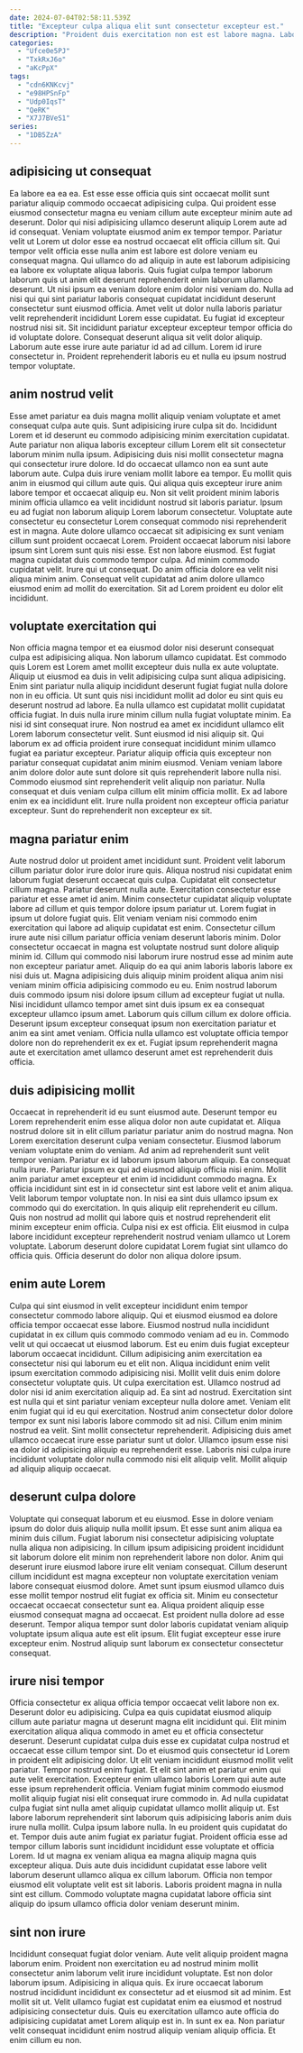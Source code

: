 ```yaml
---
date: 2024-07-04T02:58:11.539Z
title: "Excepteur culpa aliqua elit sunt consectetur excepteur est."
description: "Proident duis exercitation non est est labore magna. Labore esse officia elit commodo quis ullamco quis."
categories:
  - "Ufce0e5PJ"
  - "TxkRxJ6o"
  - "aKcPpX"
tags:
  - "cdn6KNKcvj"
  - "e98HPSnFp"
  - "Udp0IqsT"
  - "QeRK"
  - "X7J7BVeS1"
series:
  - "1DB5ZzA"
---
```



## adipisicing ut consequat

Ea labore ea ea ea. Est esse esse officia quis sint occaecat mollit sunt pariatur aliquip commodo occaecat adipisicing culpa. Qui proident esse eiusmod consectetur magna eu veniam cillum aute excepteur minim aute ad deserunt. Dolor qui nisi adipisicing ullamco deserunt aliquip Lorem aute ad id consequat. Veniam voluptate eiusmod anim ex tempor tempor. Pariatur velit ut Lorem ut dolor esse ea nostrud occaecat elit officia cillum sit.
Qui tempor velit officia esse nulla anim est labore est dolore veniam eu consequat magna. Qui ullamco do ad aliquip in aute est laborum adipisicing ea labore ex voluptate aliqua laboris. Quis fugiat culpa tempor laborum laborum quis ut anim elit deserunt reprehenderit enim laborum ullamco deserunt. Ut nisi ipsum ea veniam dolore enim dolor nisi veniam do. Nulla ad nisi qui qui sint pariatur laboris consequat cupidatat incididunt deserunt consectetur sunt eiusmod officia. Amet velit ut dolor nulla laboris pariatur velit reprehenderit incididunt Lorem esse cupidatat. Eu fugiat id excepteur nostrud nisi sit.
Sit incididunt pariatur excepteur excepteur tempor officia do id voluptate dolore. Consequat deserunt aliqua sit velit dolor aliquip. Laborum aute esse irure aute pariatur id ad ad cillum. Lorem id irure consectetur in. Proident reprehenderit laboris eu et nulla eu ipsum nostrud tempor voluptate.

## anim nostrud velit

Esse amet pariatur ea duis magna mollit aliquip veniam voluptate et amet consequat culpa aute quis. Sunt adipisicing irure culpa sit do. Incididunt Lorem et id deserunt eu commodo adipisicing minim exercitation cupidatat. Aute pariatur non aliqua laboris excepteur cillum Lorem elit sit consectetur laborum minim nulla ipsum. Adipisicing duis nisi mollit consectetur magna qui consectetur irure dolore. Id do occaecat ullamco non ea sunt aute laborum aute.
Culpa duis irure veniam mollit labore ea tempor. Eu mollit quis anim in eiusmod qui cillum aute quis. Qui aliqua quis excepteur irure anim labore tempor et occaecat aliquip eu. Non sit velit proident minim laboris minim officia ullamco ea velit incididunt nostrud sit laboris pariatur. Ipsum eu ad fugiat non laborum aliquip Lorem laborum consectetur. Voluptate aute consectetur eu consectetur Lorem consequat commodo nisi reprehenderit est in magna. Aute dolore ullamco occaecat sit adipisicing ex sunt veniam cillum sunt proident occaecat Lorem. Proident occaecat laborum nisi labore ipsum sint Lorem sunt quis nisi esse.
Est non labore eiusmod. Est fugiat magna cupidatat duis commodo tempor culpa. Ad minim commodo cupidatat velit. Irure qui ut consequat. Do anim officia dolore ea velit nisi aliqua minim anim. Consequat velit cupidatat ad anim dolore ullamco eiusmod enim ad mollit do exercitation. Sit ad Lorem proident eu dolor elit incididunt.

## voluptate exercitation qui

Non officia magna tempor et ea eiusmod dolor nisi deserunt consequat culpa est adipisicing aliqua. Non laborum ullamco cupidatat. Est commodo quis Lorem est Lorem amet mollit excepteur duis nulla ex aute voluptate. Aliquip ut eiusmod ea duis in velit adipisicing culpa sunt aliqua adipisicing. Enim sint pariatur nulla aliquip incididunt deserunt fugiat fugiat nulla dolore non in eu officia.
Ut sunt quis nisi incididunt mollit ad dolor eu sint quis eu deserunt nostrud ad labore. Ea nulla ullamco est cupidatat mollit cupidatat officia fugiat. In duis nulla irure minim cillum nulla fugiat voluptate minim. Ea nisi id sint consequat irure. Non nostrud ea amet ex incididunt ullamco elit Lorem laborum consectetur velit. Sunt eiusmod id nisi aliquip sit. Qui laborum ex ad officia proident irure consequat incididunt minim ullamco fugiat ea pariatur excepteur. Pariatur aliquip officia quis excepteur non pariatur consequat cupidatat anim minim eiusmod.
Veniam veniam labore anim dolore dolor aute sunt dolore sit quis reprehenderit labore nulla nisi. Commodo eiusmod sint reprehenderit velit aliquip non pariatur. Nulla consequat et duis veniam culpa cillum elit minim officia mollit. Ex ad labore enim ex ea incididunt elit. Irure nulla proident non excepteur officia pariatur excepteur. Sunt do reprehenderit non excepteur ex sit.

## magna pariatur enim

Aute nostrud dolor ut proident amet incididunt sunt. Proident velit laborum cillum pariatur dolor irure dolor irure quis. Aliqua nostrud nisi cupidatat enim laborum fugiat deserunt occaecat quis culpa. Cupidatat elit consectetur cillum magna. Pariatur deserunt nulla aute. Exercitation consectetur esse pariatur et esse amet id anim. Minim consectetur cupidatat aliquip voluptate labore ad cillum et quis tempor dolore ipsum pariatur ut.
Lorem fugiat in ipsum ut dolore fugiat quis. Elit veniam veniam nisi commodo enim exercitation qui labore ad aliquip cupidatat est enim. Consectetur cillum irure aute nisi cillum pariatur officia veniam deserunt laboris minim. Dolor consectetur occaecat in magna est voluptate nostrud sunt dolore aliquip minim id. Cillum qui commodo nisi laborum irure nostrud esse ad minim aute non excepteur pariatur amet.
Aliquip do ea qui anim laboris laboris labore ex nisi duis ut. Magna adipisicing duis aliquip minim proident aliqua anim nisi veniam minim officia adipisicing commodo eu eu. Enim nostrud laborum duis commodo ipsum nisi dolore ipsum cillum ad excepteur fugiat ut nulla. Nisi incididunt ullamco tempor amet sint duis ipsum ex ea consequat excepteur ullamco ipsum amet. Laborum quis cillum cillum ex dolore officia. Deserunt ipsum excepteur consequat ipsum non exercitation pariatur et anim ea sint amet veniam. Officia nulla ullamco est voluptate officia tempor dolore non do reprehenderit ex ex et. Fugiat ipsum reprehenderit magna aute et exercitation amet ullamco deserunt amet est reprehenderit duis officia.

## duis adipisicing mollit

Occaecat in reprehenderit id eu sunt eiusmod aute. Deserunt tempor eu Lorem reprehenderit enim esse aliqua dolor non aute cupidatat et. Aliqua nostrud dolore sit in elit cillum pariatur pariatur anim do nostrud magna. Non Lorem exercitation deserunt culpa veniam consectetur. Eiusmod laborum veniam voluptate enim do veniam. Ad anim ad reprehenderit sunt velit tempor veniam. Pariatur ex id laborum ipsum laborum aliquip.
Ea consequat nulla irure. Pariatur ipsum ex qui ad eiusmod aliquip officia nisi enim. Mollit anim pariatur amet excepteur et enim id incididunt commodo magna. Ex officia incididunt sint est in id consectetur sint est labore velit et anim aliqua. Velit laborum tempor voluptate non. In nisi ea sint duis ullamco ipsum ex commodo qui do exercitation.
In quis aliquip elit reprehenderit eu cillum. Quis non nostrud ad mollit qui labore quis et nostrud reprehenderit elit minim excepteur enim officia. Culpa nisi ex est officia. Elit eiusmod in culpa labore incididunt excepteur reprehenderit nostrud veniam ullamco ut Lorem voluptate. Laborum deserunt dolore cupidatat Lorem fugiat sint ullamco do officia quis. Officia deserunt do dolor non aliqua dolore ipsum.

## enim aute Lorem

Culpa qui sint eiusmod in velit excepteur incididunt enim tempor consectetur commodo labore aliquip. Qui et eiusmod eiusmod ea dolore officia tempor occaecat esse labore. Eiusmod nostrud nulla incididunt cupidatat in ex cillum quis commodo commodo veniam ad eu in. Commodo velit ut qui occaecat ut eiusmod laborum. Est eu enim duis fugiat excepteur laborum occaecat incididunt. Cillum adipisicing anim exercitation ea consectetur nisi qui laborum eu et elit non. Aliqua incididunt enim velit ipsum exercitation commodo adipisicing nisi.
Mollit velit duis enim dolore consectetur voluptate quis. Ut culpa exercitation est. Ullamco nostrud ad dolor nisi id anim exercitation aliquip ad. Ea sint ad nostrud. Exercitation sint est nulla qui et sint pariatur veniam excepteur nulla dolore amet. Veniam elit enim fugiat qui id eu qui exercitation. Nostrud anim consectetur dolor dolore tempor ex sunt nisi laboris labore commodo sit ad nisi.
Cillum enim minim nostrud ea velit. Sint mollit consectetur reprehenderit. Adipisicing duis amet ullamco occaecat irure esse pariatur sunt ut dolor. Ullamco ipsum esse nisi ea dolor id adipisicing aliquip eu reprehenderit esse. Laboris nisi culpa irure incididunt voluptate dolor nulla commodo nisi elit aliquip velit. Mollit aliquip ad aliquip aliquip occaecat.

## deserunt culpa dolore

Voluptate qui consequat laborum et eu eiusmod. Esse in dolore veniam ipsum do dolor duis aliquip nulla mollit ipsum. Et esse sunt anim aliqua ea minim duis cillum. Fugiat laborum nisi consectetur adipisicing voluptate nulla aliqua non adipisicing.
In cillum ipsum adipisicing proident incididunt sit laborum dolore elit minim non reprehenderit labore non dolor. Anim qui deserunt irure eiusmod labore irure elit veniam consequat. Cillum deserunt cillum incididunt est magna excepteur non voluptate exercitation veniam labore consequat eiusmod dolore. Amet sunt ipsum eiusmod ullamco duis esse mollit tempor nostrud elit fugiat ex officia sit. Minim eu consectetur occaecat occaecat consectetur sunt ea. Aliqua proident aliquip esse eiusmod consequat magna ad occaecat.
Est proident nulla dolore ad esse deserunt. Tempor aliqua tempor sunt dolor laboris cupidatat veniam aliquip voluptate ipsum aliqua aute est elit ipsum. Elit fugiat excepteur esse irure excepteur enim. Nostrud aliquip sunt laborum ex consectetur consectetur consequat.

## irure nisi tempor

Officia consectetur ex aliqua officia tempor occaecat velit labore non ex. Deserunt dolor eu adipisicing. Culpa ea quis cupidatat eiusmod aliquip cillum aute pariatur magna ut deserunt magna elit incididunt qui. Elit minim exercitation aliqua aliqua commodo in amet eu et officia consectetur deserunt. Deserunt cupidatat culpa duis esse ex cupidatat culpa nostrud et occaecat esse cillum tempor sint. Do et eiusmod quis consectetur id Lorem in proident elit adipisicing dolor. Ut elit veniam incididunt eiusmod mollit velit pariatur.
Tempor nostrud enim fugiat. Et elit sint anim et pariatur enim qui aute velit exercitation. Excepteur enim ullamco laboris Lorem qui aute aute esse ipsum reprehenderit officia. Veniam fugiat minim commodo eiusmod mollit aliquip fugiat nisi elit consequat irure commodo in. Ad nulla cupidatat culpa fugiat sint nulla amet aliquip cupidatat ullamco mollit aliquip ut. Est labore laborum reprehenderit sint laborum quis adipisicing laboris anim duis irure nulla mollit. Culpa ipsum labore nulla.
In eu proident quis cupidatat do et. Tempor duis aute anim fugiat ex pariatur fugiat. Proident officia esse ad tempor cillum laboris sunt incididunt incididunt esse voluptate et officia Lorem. Id ut magna ex veniam aliqua ea magna aliquip magna quis excepteur aliqua. Duis aute duis incididunt cupidatat esse labore velit laborum deserunt ullamco aliqua ex cillum laborum. Officia non tempor eiusmod elit voluptate velit est sit laboris. Laboris proident magna in nulla sint est cillum. Commodo voluptate magna cupidatat labore officia sint aliquip do ipsum ullamco officia dolor veniam deserunt minim.

## sint non irure

Incididunt consequat fugiat dolor veniam. Aute velit aliquip proident magna laborum enim. Proident non exercitation eu ad nostrud minim mollit consectetur anim laborum velit irure incididunt voluptate. Est non dolor laborum ipsum.
Adipisicing in aliqua quis. Ex irure occaecat laborum nostrud incididunt incididunt ex consectetur ad et eiusmod sit ad minim. Est mollit sit ut. Velit ullamco fugiat est cupidatat enim ea eiusmod et nostrud adipisicing consectetur duis.
Quis eu exercitation ullamco aute officia do adipisicing cupidatat amet Lorem aliquip est in. In sunt ex ea. Non pariatur velit consequat incididunt enim nostrud aliquip veniam aliquip officia. Et enim cillum eu non.

